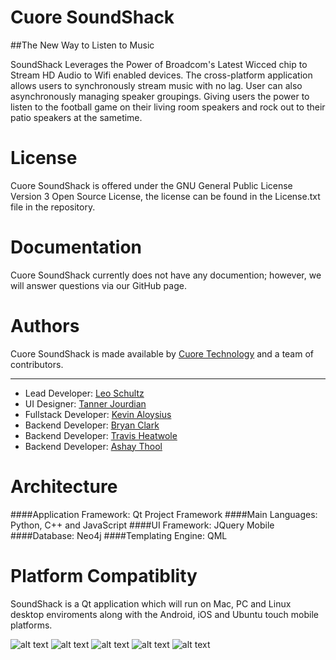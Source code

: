 Cuore SoundShack
==========

##The New Way to Listen to Music

SoundShack Leverages the Power of Broadcom's Latest Wicced chip to Stream HD Audio to Wifi enabled devices. The cross-platform application allows users to synchronously stream music with no lag. User can also asynchronously managing speaker groupings. Giving users the power to listen to the football game on their living room speakers and rock out to their patio speakers at the sametime.

License
===========

Cuore SoundShack is offered under the GNU General Public License Version 3 Open Source License, the license can be found in the License.txt file in the repository.

Documentation
===========

Cuore SoundShack currently does not have any documention; however, we will answer questions via our GitHub page.

Authors
===========

Cuore SoundShack is made available by [Cuore Technology](http://cuore.io) and a team of contributors.

-----------------------

*   Lead Developer: [Leo Schultz](https://github.com/Leeboy6610)
*   UI Designer: [Tanner Jourdian](https://github.com/)
*   Fullstack Developer: [Kevin Aloysius](https://github.com/kevinaloys)
*   Backend Developer: [Bryan Clark](https://github.com/BryanDClark)
*   Backend Developer: [Travis Heatwole](https://github.com/)
*   Backend Developer: [Ashay Thool](https://github.com/)


Architecture
===========

####Application Framework: Qt Project Framework
####Main Languages: Python, C++ and JavaScript
####UI Framework: JQuery Mobile
####Database: Neo4j
####Templating Engine: QML

Platform Compatiblity
===========

SoundShack is a Qt application which will run on Mac, PC and Linux desktop enviroments along with the Android, iOS and Ubuntu touch mobile platforms.


![alt text](http://design.ubuntu.com/wp-content/uploads/logo-ubuntu_st_no%C2%AE-black-hex.png "Ubuntu Logo")
![alt text](http://cdn2.hubspot.net/hub/245892/file-360088931-png/Icons/android-logo-black.png "Android Logo")
![alt text](http://www.radiodardania.com/v2/images/ios-transparent.png "iOS Logo")
![alt text](http://upload.wikimedia.org/wikipedia/en/thumb/d/d7/Osx-mavericks-logo.png/600px-Osx-mavericks-logo.png "OS X Logo")
![alt text](http://icons.iconarchive.com/icons/visualpharm/icons8-metro-style/512/Operating-Sysytems-Windows-icon.png "Windows Logo")
